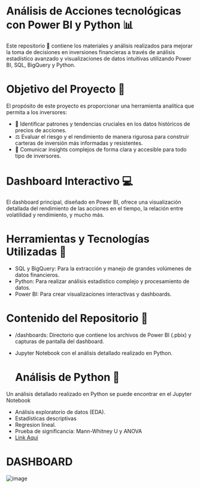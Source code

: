 # Análisis de Acciones tecnológicas  con Power BI y Python :bar_chart:

Este repositorio :open_file_folder: contiene los materiales y análisis realizados para mejorar la toma de decisiones en inversiones financieras a través de análisis estadístico avanzado y visualizaciones de datos intuitivas utilizando Power BI, SQL, BigQuery y Python.

# Objetivo del Proyecto :dart: 
El propósito de este proyecto es proporcionar una herramienta analítica que permita a los inversores:

- :mag_right: Identificar patrones y tendencias cruciales en los datos históricos de precios de acciones.
- :balance_scale: Evaluar el riesgo y el rendimiento de manera rigurosa para construir carteras de inversión más informadas y resistentes.
- :speech_balloon: Comunicar insights complejos de forma clara y accesible para todo tipo de inversores.
  
 # Dashboard Interactivo  :computer:
El dashboard principal, diseñado en Power BI, ofrece una visualización detallada del rendimiento de las acciones en el tiempo, la relación entre volatilidad y rendimiento, y mucho más. 

# Herramientas y Tecnologías Utilizadas :wrench:
- SQL y BigQuery: Para la extracción y manejo de grandes volúmenes de datos financieros.
- Python: Para realizar análisis estadístico complejo y procesamiento de datos.
- Power BI: Para crear visualizaciones interactivas y dashboards.

# Contenido del Repositorio :file_folder: 
- /dashboards: Directorio que contiene los archivos de Power BI (.pbix) y capturas de pantalla del dashboard.
- Jupyter Notebook con el análisis detallado realizado en Python.
  
  # Análisis de Python :snake: 
Un análisis detallado realizado en Python se puede encontrar en el Jupyter Notebook 
- Análisis exploratorio de datos (EDA).
- Estadísticas descriptivas
- Regresion lineal.
- Prueba de significancia: Mann-Whitney U y ANOVA
- [Link Aquí](https://colab.research.google.com/drive/1EV5xBnPMNyS9ViftZrNYXJ8vpUjX2WTX?usp=sharing)

# DASHBOARD
![image](https://github.com/Yesi0/stock-price-tecnologico/assets/125078076/22825ee1-8d48-4b0f-9bb6-1692944a3ff6)


